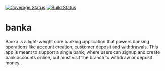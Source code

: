 [![Coverage Status](https://coveralls.io/repos/github/chaphan/banka/badge.svg)](https://coveralls.io/github/chaphan/banka) [![Build Status](https://travis-ci.org/chaphan/banka.svg?branch=master)](https://travis-ci.org/chaphan/banka)

# banka

Banka is a light-weight core banking application that powers banking operations like account
creation, customer deposit and withdrawals. This app is meant to support a single bank, where
users can signup and create bank accounts online, but must visit the branch to withdraw or
deposit money..

